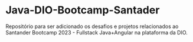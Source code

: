# Java-DIO-Bootcamp-Santader
Repositório para ser adicionado os desafios e projetos relacionados ao Santander Bootcamp 2023 - Fullstack Java+Angular na plataforma da DIO.
